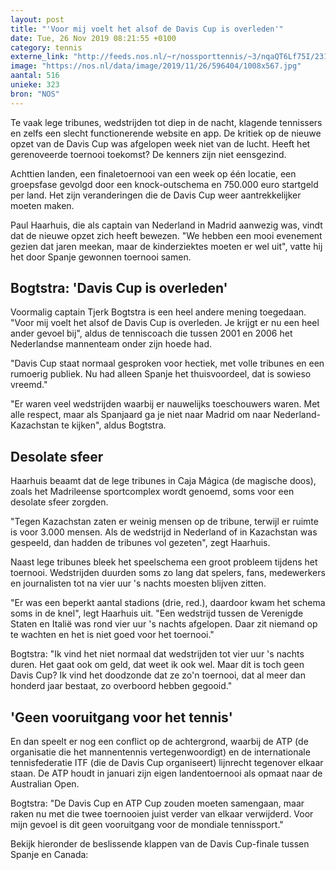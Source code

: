 ```yaml
---
layout: post
title: "'Voor mij voelt het alsof de Davis Cup is overleden'"
date: Tue, 26 Nov 2019 08:21:55 +0100
category: tennis
externe_link: "http://feeds.nos.nl/~r/nossporttennis/~3/nqaQT6Lf75I/2312073"
image: "https://nos.nl/data/image/2019/11/26/596404/1008x567.jpg"
aantal: 516
unieke: 323
bron: "NOS"
---
```


<p>Te vaak lege tribunes, wedstrijden tot diep in de nacht, klagende tennissers en zelfs een slecht functionerende website en app. De kritiek op de nieuwe opzet van de Davis Cup was afgelopen week niet van de lucht. Heeft het gerenoveerde toernooi toekomst? De kenners zijn niet eensgezind.</p>
<p>Achttien landen, een finaletoernooi van een week op één locatie, een groepsfase gevolgd door een knock-outschema en 750.000 euro startgeld per land. Het zijn veranderingen die de Davis Cup weer aantrekkelijker moeten maken.</p>
<p>Paul Haarhuis, die als captain van Nederland in Madrid aanwezig was, vindt dat de nieuwe opzet zich heeft bewezen. "We hebben een mooi evenement gezien dat jaren meekan, maar de kinderziektes moeten er wel uit", vatte hij het door Spanje gewonnen toernooi samen.</p>
<h2>Bogtstra: 'Davis Cup is overleden'</h2>
<p>Voormalig captain Tjerk Bogtstra is een heel andere mening toegedaan. "Voor mij voelt het alsof de Davis Cup is overleden. Je krijgt er nu een heel ander gevoel bij", aldus de tenniscoach die tussen 2001 en 2006 het Nederlandse mannenteam onder zijn hoede had.</p>
<p>"Davis Cup staat normaal gesproken voor hectiek, met volle tribunes en een rumoerig publiek. Nu had alleen Spanje het thuisvoordeel, dat is sowieso vreemd."</p>
<p>"Er waren veel wedstrijden waarbij er nauwelijks toeschouwers waren. Met alle respect, maar als Spanjaard ga je niet naar Madrid om naar Nederland-Kazachstan te kijken", aldus Bogtstra.</p>
<h2>Desolate sfeer</h2>
<p>Haarhuis beaamt dat de lege tribunes in Caja Mágica (de magische doos), zoals het Madrileense sportcomplex wordt genoemd, soms voor een desolate sfeer zorgden.</p>
<p>"Tegen Kazachstan zaten er weinig mensen op de tribune, terwijl er ruimte is voor 3.000 mensen. Als de wedstrijd in Nederland of in Kazachstan was gespeeld, dan hadden de tribunes vol gezeten", zegt Haarhuis.</p>
<p>Naast lege tribunes bleek het speelschema een groot probleem tijdens het toernooi. Wedstrijden duurden soms zo lang dat spelers, fans, medewerkers en journalisten tot na vier uur 's nachts moesten blijven zitten.</p>
<p>"Er was een beperkt aantal stadions (drie, red.), daardoor kwam het schema soms in de knel", legt Haarhuis uit. "Een wedstrijd tussen de Verenigde Staten en Italië was rond vier uur 's nachts afgelopen. Daar zit niemand op te wachten en het is niet goed voor het toernooi."</p>
<p>Bogtstra: "Ik vind het niet normaal dat wedstrijden tot vier uur 's nachts duren. Het gaat ook om geld, dat weet ik ook wel. Maar dit is toch geen Davis Cup? Ik vind het doodzonde dat ze zo'n toernooi, dat al meer dan honderd jaar bestaat, zo overboord hebben gegooid."</p>
<h2>'Geen vooruitgang voor het tennis'</h2>
<p>En dan speelt er nog een conflict op de achtergrond, waarbij de ATP (de organisatie die het mannentennis vertegenwoordigt) en de internationale tennisfederatie ITF (die de Davis Cup organiseert) lijnrecht tegenover elkaar staan. De ATP houdt in januari zijn eigen landentoernooi als opmaat naar de Australian Open.</p>
<p>Bogtstra: "De Davis Cup en ATP Cup zouden moeten samengaan, maar raken nu met die twee toernooien juist verder van elkaar verwijderd. Voor mijn gevoel is dit geen vooruitgang voor de mondiale tennissport."</p>
<p>Bekijk hieronder de beslissende klappen van de Davis Cup-finale tussen Spanje en Canada: </p><img src="http://feeds.feedburner.com/~r/nossporttennis/~4/nqaQT6Lf75I" height="1" width="1" alt=""/>
